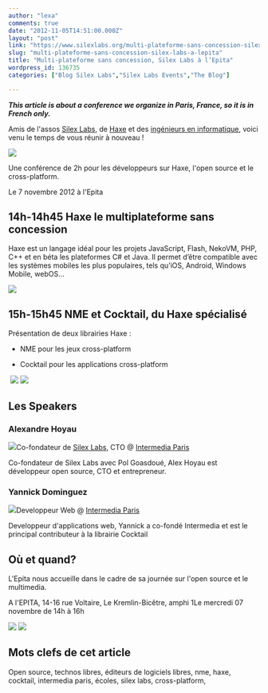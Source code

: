 ```yaml
---
author: "lexa"
comments: true
date: "2012-11-05T14:51:00.000Z"
layout: "post"
link: "https://www.silexlabs.org/multi-plateforme-sans-concession-silex-labs-a-lepita/"
slug: "multi-plateforme-sans-concession-silex-labs-a-lepita"
title: "Multi-plateforme sans concession, Silex Labs à l’Epita"
wordpress_id: 136735
categories: ["Blog Silex Labs","Silex Labs Events","The Blog"]

---
```

_**This article is about a conference we organize in Paris, France, so it is in French only.**_





Amis de l'assos [Silex Labs](https://www.silexlabs.org/), de [Haxe](http://haxe.org/) et des [ingénieurs en informatique](http://www.topito.com/wp-content/uploads/2012/06/579207639_326de008c5_z-600x450.jpg), voici venu le temps de vous réunir à nouveau !




![](https://www.silexlabs.org/wp-content/uploads/2012/11/6365692623_8380d6fc4a_n.jpeg)




Une conférence de 2h pour les développeurs sur Haxe, l'open source et le cross-platform.




Le 7 novembre 2012 à l'Epita





## 14h-14h45 Haxe le multiplateforme sans concession


Haxe est un langage idéal pour les projets JavaScript, Flash, NekoVM, PHP, C++ et en béta les plateformes C# et Java. Il permet d’être compatible avec les systèmes mobiles les plus populaires, tels qu’iOS, Android, Windows Mobile, webOS…


[![](https://www.silexlabs.org/wp-content/uploads/2012/11/haxe.png)](http://haxe.org)





## 15h-15h45 NME et Cocktail, du Haxe spécialisé


Présentation de deux librairies Haxe :




  * NME pour les jeux cross-platform


  * Cocktail pour les applications cross-platform




 [![](https://www.silexlabs.org/wp-content/uploads/2012/11/nme.png)](http://www.haxenme.org/) [![](https://www.silexlabs.org/wp-content/uploads/2012/11/cocktail_icon.png)](http://haxe.org/com/libs/cocktail)




## Les Speakers




### Alexandre Hoyau


![](https://www.silexlabs.org/wp-content/uploads/2012/11/alexandre-hoyau.jpeg)Co-fondateur de [Silex Labs](https://www.silexlabs.org), CTO @ [Intermedia Paris](http://www.intermedia-paris.fr)

Co-fondateur de Silex Labs avec Pol Goasdoué, Alex Hoyau est développeur open source, CTO et entrepreneur.


### Yannick Dominguez


![](https://www.silexlabs.org/wp-content/uploads/2012/11/yannick-dominguez.jpeg)Developpeur Web @ [Intermedia Paris](http://www.intermedia-paris.fr/)

Developpeur d'applications web, Yannick a co-fondé Intermedia et est le principal contributeur à la librairie Cocktail


## Où et quand?


L'Epita nous accueille dans le cadre de sa journée sur l'open source et le multimedia.

A l'EPITA, 14-16 rue Voltaire, Le Kremlin-Bicêtre, amphi 1Le mercredi 07 novembre de 14h à 16h


[![](https://www.silexlabs.org/wp-content/uploads/2012/11/epita.jpeg)](http://www.epita.fr/) [![](https://www.silexlabs.org/wp-content/uploads/2012/11/silexlabs.png)](https://www.silexlabs.org/)





## Mots clefs de cet article


Open source, technos libres, éditeurs de logiciels libres, nme, haxe, cocktail, intermedia paris, écoles, silex labs, cross-platform,

